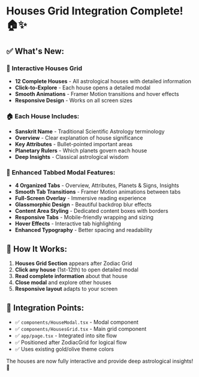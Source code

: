 # Houses Grid Integration Complete! 🏠✨

## ✅ **What's New:**

### 🎯 **Interactive Houses Grid**
- **12 Complete Houses** - All astrological houses with detailed information
- **Click-to-Explore** - Each house opens a detailed modal
- **Smooth Animations** - Framer Motion transitions and hover effects
- **Responsive Design** - Works on all screen sizes

### 🏠 **Each House Includes:**
- **Sanskrit Name** - Traditional Scientific Astrology terminology
- **Overview** - Clear explanation of house significance
- **Key Attributes** - Bullet-pointed important areas
- **Planetary Rulers** - Which planets govern each house
- **Deep Insights** - Classical astrological wisdom

### 🎨 **Enhanced Tabbed Modal Features:**
- **4 Organized Tabs** - Overview, Attributes, Planets & Signs, Insights
- **Smooth Tab Transitions** - Framer Motion animations between tabs
- **Full-Screen Overlay** - Immersive reading experience
- **Glassmorphic Design** - Beautiful backdrop blur effects
- **Content Area Styling** - Dedicated content boxes with borders
- **Responsive Tabs** - Mobile-friendly wrapping and sizing
- **Hover Effects** - Interactive tab highlighting
- **Enhanced Typography** - Better spacing and readability

## 🚀 **How It Works:**

1. **Houses Grid Section** appears after Zodiac Grid
2. **Click any house** (1st-12th) to open detailed modal
3. **Read complete information** about that house
4. **Close modal** and explore other houses
5. **Responsive layout** adapts to your screen

## 📍 **Integration Points:**

- ✅ `components/HouseModal.tsx` - Modal component
- ✅ `components/HousesGrid.tsx` - Main grid component  
- ✅ `app/page.tsx` - Integrated into site flow
- ✅ Positioned after ZodiacGrid for logical flow
- ✅ Uses existing gold/olive theme colors

The houses are now fully interactive and provide deep astrological insights! 🌟